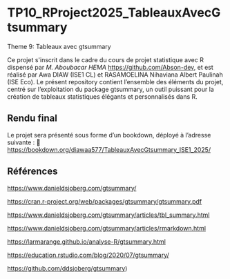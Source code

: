 # TP10_RProject2025_TableauxAvecGtsummary

Theme 9: Tableaux avec gtsummary

Ce projet s'inscrit dans le cadre du cours de projet statistique avec R dispensé par *M. Aboubacar HEMA* https://github.com/Abson-dev, et est réalisé par Awa DIAW (ISE1 CL) et RASAMOELINA Nihaviana Albert Paulinah (ISE Eco).
Le présent repository contient l’ensemble des éléments du projet, centré sur l’exploitation du package gtsummary, un outil puissant pour la création de tableaux statistiques élégants et personnalisés dans R.


## **Rendu final**

Le projet sera présenté sous forme d’un bookdown, déployé à l’adresse suivante : 🔗 https://bookdown.org/diawaa577/TableauxAvecGtsummary_ISE1_2025/


## **Références**

https://www.danieldsjoberg.com/gtsummary/

https://cran.r-project.org/web/packages/gtsummary/gtsummary.pdf

https://www.danieldsjoberg.com/gtsummary/articles/tbl_summary.html

https://www.danieldsjoberg.com/gtsummary/articles/rmarkdown.html

https://larmarange.github.io/analyse-R/gtsummary.html

https://education.rstudio.com/blog/2020/07/gtsummary/

https://github.com/ddsjoberg/gtsummary)



